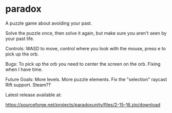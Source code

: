 # paradox

A puzzle game about avoiding your past.

Solve the puzzle once, then solve it again, but make sure you aren't seen by your past life.

Controls: WASD to move, control where you look with the mouse, press e to pick up the orb.

Bugs: To pick up the orb you need to center the screen on the orb. Fixing when I have time.

Future Goals:
More levels.
More puzzle elements.
Fix the "selection" raycast
Rift support.
Steam??

Latest release available at:

https://sourceforge.net/projects/paradoxunity/files/2-15-16.zip/download
